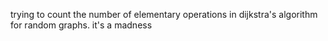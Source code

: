
trying to count the number of elementary operations in dijkstra's algorithm for random graphs.
it's a madness
